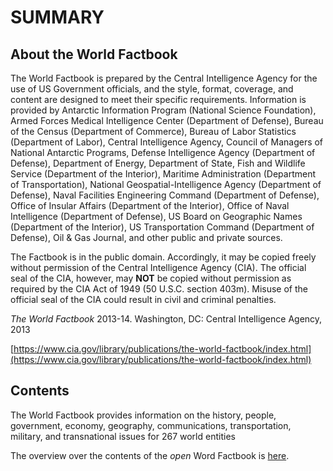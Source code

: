
# SUMMARY

## About the World Factbook

The World Factbook is prepared by the Central Intelligence Agency for 
the use of US Government officials, and the style, format, coverage, 
and content are designed to meet their specific requirements. Information 
is provided by Antarctic Information Program (National Science Foundation), 
Armed Forces Medical Intelligence Center (Department of Defense), 
Bureau of the Census (Department of Commerce), Bureau of Labor Statistics 
(Department of Labor), Central Intelligence Agency, Council of Managers of 
National Antarctic Programs, Defense Intelligence Agency (Department of 
Defense), Department of Energy, Department of State, Fish and Wildlife 
Service (Department of the Interior), Maritime Administration (Department 
of Transportation), National Geospatial-Intelligence Agency (Department 
of Defense), Naval Facilities Engineering Command (Department of Defense), 
Office of Insular Affairs (Department of the Interior), Office of Naval 
Intelligence (Department of Defense), US Board on Geographic Names 
(Department of the Interior), US Transportation Command (Department of 
Defense), Oil & Gas Journal, and other public and private sources.

The Factbook is in the public domain. Accordingly, it may be copied 
freely without permission of the Central Intelligence Agency (CIA). The
official seal of the CIA, however, may **NOT** be copied without permission 
as required by the CIA Act of 1949 (50 U.S.C. section 403m).  Misuse of the 
official seal of the CIA could result in civil and criminal penalties.

_The World Factbook_ 2013-14. Washington, DC: Central Intelligence Agency, 2013

[https://www.cia.gov/library/publications/the-world-factbook/index.html](https://www.cia.gov/library/publications/the-world-factbook/index.html)


## Contents

The World Factbook provides information on the history, people, 
government, economy, geography, communications, transportation, 
military, and transnational issues for 267 world entities 

The overview over the contents of the _open_ Word Factbook is [here](geos.md/00-index.md).

